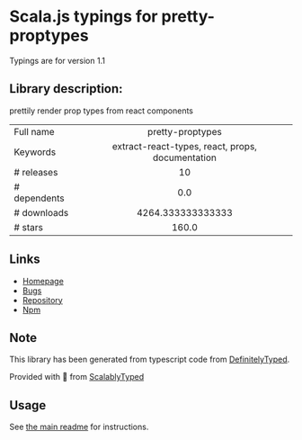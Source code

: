 
# Scala.js typings for pretty-proptypes

Typings are for version 1.1

## Library description:
prettily render prop types from react components

|                    |                 |
| ------------------ | :-------------: |
| Full name          | pretty-proptypes |
| Keywords           | extract-react-types, react, props, documentation |
| # releases         | 10 |
| # dependents       | 0.0 |
| # downloads        | 4264.333333333333 |
| # stars            | 160.0 |

## Links
- [Homepage](https://github.com/atlassian/extract-react-types#readme)
- [Bugs](https://github.com/atlassian/extract-react-types/issues)
- [Repository](https://github.com/atlassian/extract-react-types)
- [Npm](https://www.npmjs.com/package/pretty-proptypes)
    


## Note
This library has been generated from typescript code from [DefinitelyTyped](https://definitelytyped.org).

Provided with :purple_heart: from [ScalablyTyped](https://github.com/oyvindberg/ScalablyTyped)

## Usage
See [the main readme](../../readme.md) for instructions.


